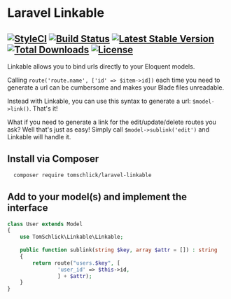 # Laravel Linkable
[![StyleCI](https://styleci.io/repos/68492905/shield)](https://styleci.io/repos/68492905) [![Build Status](https://travis-ci.org/tomschlick/laravel-linkable.svg)](https://travis-ci.org/tomschlick/laravel-linkable) [![Latest Stable Version](https://poser.pugx.org/tomschlick/laravel-linkable/v/stable)](https://packagist.org/packages/tomschlick/laravel-linkable) [![Total Downloads](https://poser.pugx.org/tomschlick/laravel-linkable/downloads)](https://packagist.org/packages/tomschlick/laravel-linkable) [![License](https://poser.pugx.org/tomschlick/laravel-linkable/license)](https://packagist.org/packages/tomschlick/laravel-linkable)
--------
Linkable allows you to bind urls directly to your Eloquent models. 

Calling `route('route.name', ['id' => $item->id])` each time you need to generate a url can be cumbersome and makes your Blade files unreadable.

Instead with Linkable, you can use this syntax to generate a url: `$model->link()`. That's it! 

What if you need to generate a link for the edit/update/delete routes you ask? Well that's just as easy! Simply call `$model->sublink('edit')` and Linkable will handle it.



## Install via Composer
```bash
  composer require tomschlick/laravel-linkable
```

## Add to your model(s) and implement the interface
```php
class User extends Model
{
    use TomSchlick\Linkable\Linkable;
    
    public function sublink(string $key, array $attr = []) : string
    {
        return route("users.$key", [
                'user_id' => $this->id,
                ] + $attr);
    }
}
```
